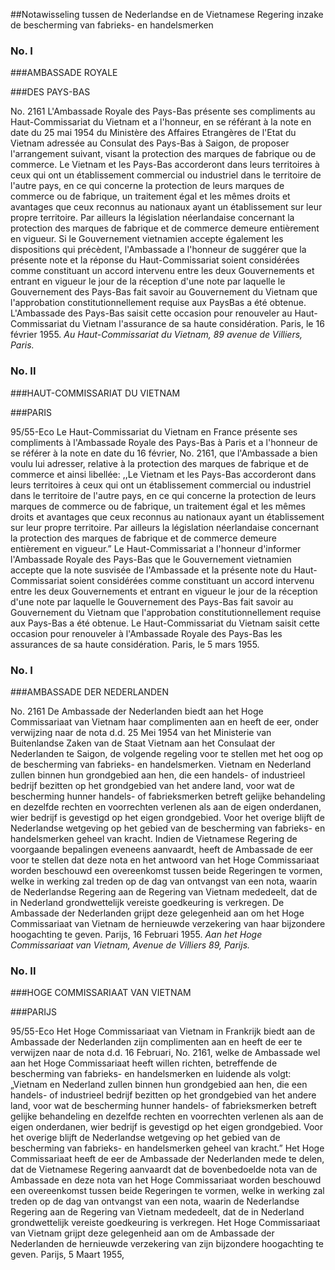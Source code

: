 <meta http-equiv='Content-Type' content='text/html; charset=utf-8' />

##Notawisseling tussen de Nederlandse en de Vietnamese Regering inzake de bescherming van fabrieks- en handelsmerken

### No.  I  

###AMBASSADE ROYALE

###DES PAYS-BAS

No. 2161 L'Ambassade Royale des Pays-Bas présente ses compliments au Haut-Commissariat du Vietnam et a l'honneur, en se référant à la note en date du 25 mai 1954 du Ministère des Affaires Etrangères de l'Etat du Vietnam adressée au Consulat des Pays-Bas à Saigon, de proposer l'arrangement suivant, visant la protection des marques de fabrique ou de commerce. Le Vietnam et les Pays-Bas accorderont dans leurs territoires à ceux qui ont un établissement commercial ou industriel dans le territoire de l'autre pays, en ce qui concerne la protection de leurs marques de commerce ou de fabrique, un traitement égal et les mêmes droits et avantages que ceux reconnus au nationaux ayant un établissement sur leur propre territoire. Par ailleurs la législation néerlandaise concernant la protection des marques de fabrique et de commerce demeure entièrement en vigueur. Si le Gouvernement vietnamien accepte également les dispositions qui précèdent, l'Ambassade a l'honneur de suggérer que la présente note et la réponse du Haut-Commissariat soient considérées comme constituant un accord intervenu entre les deux Gouvernements et entrant en vigueur le jour de la réception d'une note par laquelle le Gouvernement des Pays-Bas fait savoir au Gouvernement du Vietnam que l'approbation constitutionnellement requise aux PaysBas a été obtenue. L'Ambassade des Pays-Bas saisit cette occasion pour renouveler au Haut-Commissariat du Vietnam l'assurance de sa haute considération. Paris, le 16 février 1955.  *Au Haut-Commissariat du Vietnam,*   *89 avenue de Villiers,*   *Paris.*    

### No.  II  

###HAUT-COMMISSARIAT DU VIETNAM

###PARIS

95/55-Eco Le Haut-Commissariat du Vietnam en France présente ses compliments à l'Ambassade Royale des Pays-Bas à Paris et a l'honneur de se référer à la note en date du 16 février, No. 2161, que l'Ambassade a bien voulu lui adresser, relative à la protection des marques de fabrique et de commerce et ainsi libellée: ,,Le Vietnam et les Pays-Bas accorderont dans leurs territoires à ceux qui ont un établissement commercial ou industriel dans le territoire de l'autre pays, en ce qui concerne la protection de leurs marques de commerce ou de fabrique, un traitement égal et les mêmes droits et avantages que ceux reconnus au nationaux ayant un établissement sur leur propre territoire. Par ailleurs la législation néerlandaise concernant la protection des marques de fabrique et de commerce demeure entièrement en vigueur.” Le Haut-Commissariat a l'honneur d'informer l'Ambassade Royale des Pays-Bas que le Gouvernement vietnamien accepte que la note susvisée de l'Ambassade et la présente note du Haut-Commissariat soient considérées comme constituant un accord intervenu entre les deux Gouvernements et entrant en vigueur le jour de la réception d'une note par laquelle le Gouvernement des Pays-Bas fait savoir au Gouvernement du Vietnam que l'approbation constitutionnellement requise aux Pays-Bas a été obtenue. Le Haut-Commissariat du Vietnam saisit cette occasion pour renouveler à l'Ambassade Royale des Pays-Bas les assurances de sa haute considération. Paris, le 5 mars 1955.   

### No.  I  

###AMBASSADE DER NEDERLANDEN

No. 2161 De Ambassade der Nederlanden biedt aan het Hoge Commissariaat van Vietnam haar complimenten aan en heeft de eer, onder verwijzing naar de nota d.d. 25 Mei 1954 van het Ministerie van Buitenlandse Zaken van de Staat Vietnam aan het Consulaat der Nederlanden te Saigon, de volgende regeling voor te stellen met het oog op de bescherming van fabrieks- en handelsmerken. Vietnam en Nederland zullen binnen hun grondgebied aan hen, die een handels- of industrieel bedrijf bezitten op het grondgebied van het andere land, voor wat de bescherming hunner handels- of fabrieksmerken betreft gelijke behandeling en dezelfde rechten en voorrechten verlenen als aan de eigen onderdanen, wier bedrijf is gevestigd op het eigen grondgebied. Voor het overige blijft de Nederlandse wetgeving op het gebied van de bescherming van fabrieks- en handelsmerken geheel van kracht. Indien de Vietnamese Regering de voorgaande bepalingen eveneens aanvaardt, heeft de Ambassade de eer voor te stellen dat deze nota en het antwoord van het Hoge Commissariaat worden beschouwd een overeenkomst tussen beide Regeringen te vormen, welke in werking zal treden op de dag van ontvangst van een nota, waarin de Nederlandse Regering aan de Regering van Vietnam mededeelt, dat de in Nederland grondwettelijk vereiste goedkeuring is verkregen. De Ambassade der Nederlanden grijpt deze gelegenheid aan om het Hoge Commissariaat van Vietnam de hernieuwde verzekering van haar bijzondere hoogachting te geven. Parijs, 16 Februari 1955.  *Aan het Hoge Commissariaat van Vietnam,*   *Avenue de Villiers 89,*   *Parijs.*    

### No.  II  

###HOGE COMMISSARIAAT VAN VIETNAM

###PARIJS

95/55-Eco Het Hoge Commissariaat van Vietnam in Frankrijk biedt aan de Ambassade der Nederlanden zijn complimenten aan en heeft de eer te verwijzen naar de nota d.d. 16 Februari, No. 2161, welke de Ambassade wel aan het Hoge Commissariaat heeft willen richten, betreffende de bescherming van fabrieks- en handelsmerken en luidende als volgt: „Vietnam en Nederland zullen binnen hun grondgebied aan hen, die een handels- of industrieel bedrijf bezitten op het grondgebied van het andere land, voor wat de bescherming hunner handels- of fabrieksmerken betreft gelijke behandeling en dezelfde rechten en voorrechten verlenen als aan de eigen onderdanen, wier bedrijf is gevestigd op het eigen grondgebied. Voor het overige blijft de Nederlandse wetgeving op het gebied van de bescherming van fabrieks- en handelsmerken geheel van kracht.” Het Hoge Commissariaat heeft de eer de Ambassade der Nederlanden mede te delen, dat de Vietnamese Regering aanvaardt dat de bovenbedoelde nota van de Ambassade en deze nota van het Hoge Commissariaat worden beschouwd een overeenkomst tussen beide Regeringen te vormen, welke in werking zal treden op de dag van ontvangst van een nota, waarin de Nederlandse Regering aan de Regering van Vietnam mededeelt, dat de in Nederland grondwettelijk vereiste goedkeuring is verkregen. Het Hoge Commissariaat van Vietnam grijpt deze gelegenheid aan om de Ambassade der Nederlanden de hernieuwde verzekering van zijn bijzondere hoogachting te geven. Parijs, 5 Maart 1955,   
